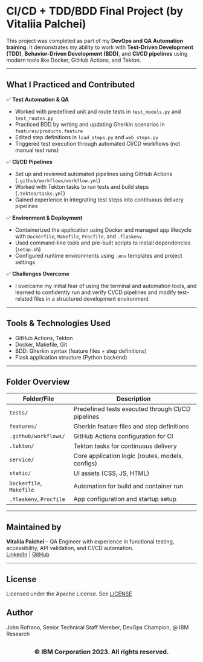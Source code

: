 # CI/CD + TDD/BDD Final Project (by Vitaliia Palchei)

This project was completed as part of my **DevOps and QA Automation training**. It demonstrates my ability to work with **Test-Driven Development (TDD)**, **Behavior-Driven Development (BDD)**, and **CI/CD pipelines** using modern tools like Docker, GitHub Actions, and Tekton.

---

## What I Practiced and Contributed

✅ **Test Automation & QA**
- Worked with predefined unit and route tests in `test_models.py` and `test_routes.py`
- Practiced BDD by writing and updating Gherkin scenarios in `features/products.feature`
- Edited step definitions in `load_steps.py` and `web_steps.py`
- Triggered test execution through automated CI/CD workflows (not manual test runs)

✅ **CI/CD Pipelines**
- Set up and reviewed automated pipelines using GitHub Actions (`.github/workflows/workflow.yml`)
- Worked with Tekton tasks to run tests and build steps (`.tekton/tasks.yml`)
- Gained experience in integrating test steps into continuous delivery pipelines

✅ **Environment & Deployment**
- Containerized the application using Docker and managed app lifecycle with `Dockerfile`, `Makefile`, `Procfile`, and `.flaskenv`
- Used command-line tools and pre-built scripts to install dependencies (`setup.sh`)
- Configured runtime environments using `.env` templates and project settings

✅ **Challenges Overcome**
- I overcame my initial fear of using the terminal and automation tools, and learned to confidently run and verify CI/CD pipelines and modify test-related files in a structured development environment

---

## Tools & Technologies Used

- GitHub Actions, Tekton  
- Docker, Makefile, Git  
- BDD: Gherkin syntax (feature files + step definitions)  
- Flask application structure (Python backend)

---

## Folder Overview

| Folder/File | Description |
|-------------|-------------|
| `tests/` | Predefined tests executed through CI/CD pipelines |
| `features/` | Gherkin feature files and step definitions |
| `.github/workflows/` | GitHub Actions configuration for CI |
| `.tekton/` | Tekton tasks for continuous delivery |
| `service/` | Core application logic (routes, models, configs) |
| `static/` | UI assets (CSS, JS, HTML) |
| `Dockerfile`, `Makefile` | Automation for build and container run |
| `.flaskenv`, `Procfile` | App configuration and startup setup |

---

## Maintained by

**Vitaliia Palchei** – QA Engineer with experience in functional testing, accessibility, API validation, and CI/CD automation.  
[LinkedIn](https://linkedin.com/in/vitaliia-palchei) | [GitHub](https://github.com/VitaliiaPalchei)

---

## License

Licensed under the Apache License. See [LICENSE](/LICENSE)

## Author

John Rofrano, Senior Technical Staff Member, DevOps Champion, @ IBM Research

## <h3 align="center"> © IBM Corporation 2023. All rights reserved. <h3/>
